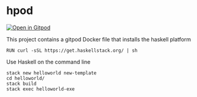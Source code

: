 # hpod

[![Open in Gitpod](https://gitpod.io/button/open-in-gitpod.svg)](https://gitpod.io/#https://github.com/tailuge/hpod)

This project contains a gitpod Docker file that installs the haskell platform

```
RUN curl -sSL https://get.haskellstack.org/ | sh
```

Use Haskell on the command line

```
stack new helloworld new-template
cd helloworld/
stack build
stack exec helloworld-exe
```

